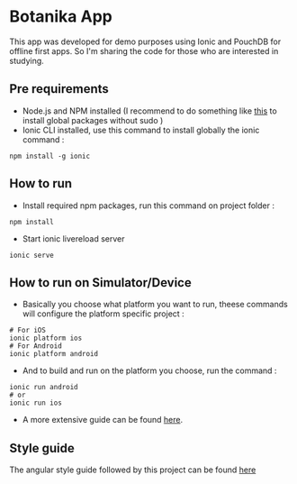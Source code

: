 # Botanika App
This app was developed for demo purposes using Ionic and PouchDB for offline first apps. So I'm sharing the code for those who are interested in studying.

## Pre requirements
- Node.js and NPM installed (I recommend to do something like [this](https://github.com/sindresorhus/guides/blob/master/npm-global-without-sudo.md) to install global packages without sudo )
- Ionic CLI installed, use this command to install globally the ionic command :
```shell
npm install -g ionic
```

## How to run
- Install required npm packages, run this command on project folder :
```shell
npm install
```
- Start ionic livereload server
```shell
ionic serve
```

## How to run on Simulator/Device
- Basically you choose what platform you want to run, theese commands will configure the platform specific project :
```shell
# For iOS
ionic platform ios
# For Android 
ionic platform android
```
- And to build and run on the platform you choose, run the command :
```shell
ionic run android
# or 
ionic run ios
```

- A more extensive guide can be found [here](http://ccoenraets.github.io/ionic-tutorial/build-ionic-project.html).

## Style guide
The angular style guide followed by this project can be found [here](https://github.com/johnpapa/angular-styleguide)


